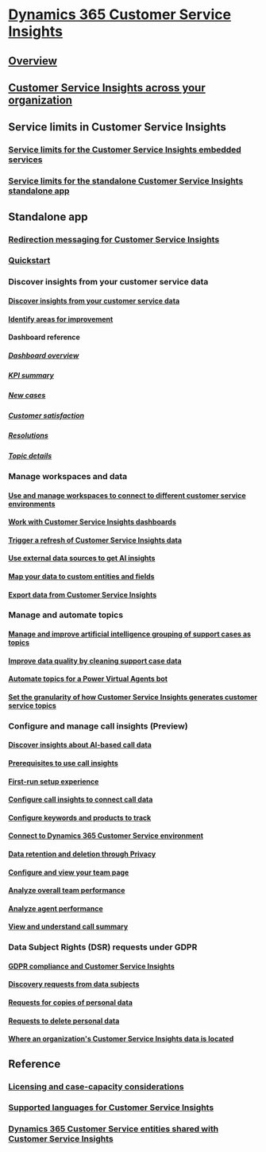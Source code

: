 # [Dynamics 365 Customer Service Insights](overview.md)

## [Overview](overview.md)

## [Customer Service Insights across your organization](ci-insights-across-org.md)

## Service limits in Customer Service Insights

### [Service limits for the Customer Service Insights embedded services](service-limits-embedded-app.md)

### [Service limits for the standalone Customer Service Insights standalone app](service-limits.md)

## Standalone app

### [Redirection messaging for Customer Service Insights](ci-user-redirection.md)

### [Quickstart](quickstart.md)

### Discover insights from your customer service data

#### [Discover insights from your customer service data](keyinsights.md)

#### [Identify areas for improvement](improve-system.md)

#### Dashboard reference

##### [Dashboard overview](dashboard-overview.md)

##### [KPI summary](dashboard-kpi-summary.md)

##### [New cases](dashboard-incoming-cases.md)

##### [Customer satisfaction](dashboard-CSAT.md)

##### [Resolutions](dashboard-case-resolutions.md)

##### [Topic details](dashboard-topic-details.md)


### Manage workspaces and data

#### [Use and manage workspaces to connect to different customer service environments](use-workspaces.md)

#### [Work with Customer Service Insights dashboards](use-dashboard-sample-data.md)

#### [Trigger a refresh of Customer Service Insights data](trigger-refresh.md)

#### [Use external data sources to get AI insights](use-external-data-sources.md)

#### [Map your data to custom entities and fields](map-data.md)

#### [Export data from Customer Service Insights](exportdata.md)


### Manage and automate topics

#### [Manage and improve artificial intelligence grouping of support cases as topics](topics-page.md)

#### [Improve data quality by cleaning support case data](settings.md)

#### [Automate topics for a Power Virtual Agents bot](automate-topics.md)

#### [Set the granularity of how Customer Service Insights generates customer service topics](granularity.md)


### Configure and manage call insights (Preview)

#### [Discover insights about AI-based call data](ci-overview.md)

#### [Prerequisites to use call insights](ci-admin-prereqs.md)

#### [First-run setup experience](ci-admin-fre-setup.md)

#### [Configure call insights to connect call data](ci-admin-config-call-data.md)

#### [Configure keywords and products to track](ci-admin-config-keywords-products.md)

#### [Connect to Dynamics 365 Customer Service environment](ci-connect-customer-service-env.md)

#### [Data retention and deletion through Privacy](ci-admin-data-retention-deletion.md)

#### [Configure and view your team page](ci-admin-config-team.md)

#### [Analyze overall team performance](ci-team-overview.md)

#### [Analyze agent performance](ci-agent-overview.md)

#### [View and understand call summary](ci-view-understand-call-summary.md)


### Data Subject Rights (DSR) requests under GDPR

#### [GDPR compliance and Customer Service Insights](gdpr-summary.md)

#### [Discovery requests from data subjects](gdpr-discovery.md)

#### [Requests for copies of personal data](gdpr-export.md)

#### [Requests to delete personal data](gdpr-delete.md)

#### [Where an organization's Customer Service Insights data is located](data-location.md)


## Reference

### [Licensing and case-capacity considerations](licensing-case-capacity.md)

### [Supported languages for Customer Service Insights](supported-languages.md)

### [Dynamics 365 Customer Service entities shared with Customer Service Insights](customer-service-entities.md)


